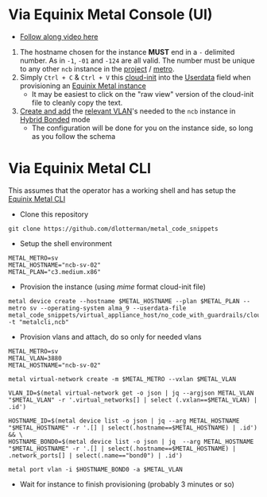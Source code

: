 # Via Equinix Metal Console (UI)

- [Follow along video here](https://equinixinc-my.sharepoint.com/:v:/g/personal/dlotterman_equinix_com/EWDXuOfNxCNDoZGRYgbz8JEBnQkky7fWD1Th4Eg5O41WLA?nav=eyJyZWZlcnJhbEluZm8iOnsicmVmZXJyYWxBcHAiOiJPbmVEcml2ZUZvckJ1c2luZXNzIiwicmVmZXJyYWxBcHBQbGF0Zm9ybSI6IldlYiIsInJlZmVycmFsTW9kZSI6InZpZXciLCJyZWZlcnJhbFZpZXciOiJNeUZpbGVzTGlua0RpcmVjdCJ9fQ&e=aYpY6H)

1. The hostname chosen for the instance **MUST** end in a `-` delimited number. As in `-1`, `-01` and `-124` are all valid. The number must be unique to any other `ncb` instance in the [project](https://deploy.equinix.com/developers/docs/metal/accounts/projects/) / [metro](https://deploy.equinix.com/developers/docs/metal/locations/metros/).
2. Simply `Ctrl + C` & `Ctrl + V` this [cloud-init](cloud_inits/el9_no_code_safety_first_appliance_host.yaml) into the [Userdata](https://deploy.equinix.com/developers/docs/metal/server-metadata/user-data/) field when provisioning an [Equinix Metal instance](https://deploy.equinix.com/product/bare-metal/servers/)
    - It may be easiest to click on the "raw view" version of the cloud-init file to cleanly copy the text.
3. [Create and add](https://deploy.equinix.com/developers/docs/metal/layer2-networking/vlans/) the [relevant VLAN](https://github.com/dlotterman/metal_code_snippets/blob/main/documentation_stage/em_sa_network_schema.md)'s needed to the `ncb` instance in [Hybrid Bonded](https://deploy.equinix.com/developers/docs/metal/layer2-networking/hybrid-bonded-mode/) mode
    - The configuration will be done for you on the instance side, so long as you follow the schema

# Via Equinix Metal CLI

This assumes that the operator has a working shell and has setup the [Equinix Metal CLI](https://deploy.equinix.com/developers/docs/metal/libraries/cli/)

- Clone this repository
```
git clone https://github.com/dlotterman/metal_code_snippets
```

- Setup the shell environment
```
METAL_METRO=sv
METAL_HOSTNAME="ncb-sv-02"
METAL_PLAN="c3.medium.x86"
```

- Provision the instance (using *mime* format cloud-init file)
```
metal device create --hostname $METAL_HOSTNAME --plan $METAL_PLAN --metro sv --operating-system alma_9 --userdata-file metal_code_snippets/virtual_appliance_host/no_code_with_guardrails/cloud_inits/el9_no_code_safety_first_appliance_host.mime -t "metalcli,ncb"
```

- Provision vlans and attach, do so only for needed vlans
```
METAL_METRO=sv
METAL_VLAN=3880
METAL_HOSTNAME="ncb-sv-02"
```
```
metal virtual-network create -m $METAL_METRO --vxlan $METAL_VLAN
```
```
VLAN_ID=$(metal virtual-network get -o json | jq --argjson METAL_VLAN "$METAL_VLAN" -r '.virtual_networks[] | select (.vxlan==$METAL_VLAN) | .id')
```
```
HOSTNAME_ID=$(metal device list -o json | jq --arg METAL_HOSTNAME "$METAL_HOSTNAME" -r '.[] | select(.hostname==$METAL_HOSTNAME) | .id') && \
HOSTNAME_BOND0=$(metal device list -o json | jq  --arg METAL_HOSTNAME "$METAL_HOSTNAME" -r '.[] | select(.hostname==$METAL_HOSTNAME) | .network_ports[] | select(.name=="bond0") | .id')
```
```
metal port vlan -i $HOSTNAME_BOND0 -a $METAL_VLAN
```

- Wait for instance to finish provisioning (probably 3 minutes or so)
